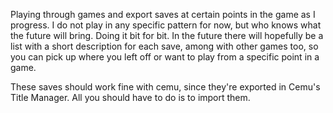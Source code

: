 Playing through games and export saves at certain points in the game as I progress.
I do not play in any specific pattern for now, but who knows what the future will bring.
Doing it bit for bit.
In the future there will hopefully be a list with a short description for each save, among with other games too, so you can pick up where you left off or want to play from a specific point in a game.

These saves should work fine with cemu, since they're exported in Cemu's Title Manager.
All you should have to do is to import them.
